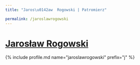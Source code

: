 ```yaml
---
title: "Jaros\u0142aw  Rogowski | Patromierz"

permalink: /jaroslawrogowski
---
```


# [Jarosław  Rogowski](https://patronite.pl/jaroslawrogowski)

{% include profile.md name="jaroslawrogowski" prefix="j" %}
